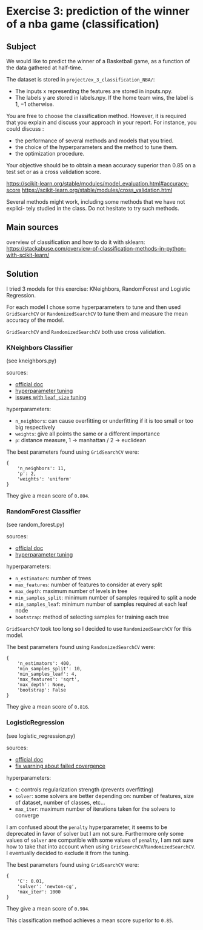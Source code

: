 # Exercise 3: prediction of the winner of a nba game (classification)

## Subject

We would like to predict the winner of a Basketball game, as a function of the
data gathered at half-time.

The dataset is stored in ```project/ex_3_classification_NBA/```:
- The inputs x representing the features are stored in inputs.npy.
- The labels y are stored in labels.npy. If the home team wins, the label is 1, −1
otherwise.

You are free to choose the classification method. However, it is required that you
explain and discuss your approach in your report. For instance, you could discuss :
- the performance of several methods and models that you tried.
- the choice of the hyperparameters and the method to tune them.
- the optimization procedure.

Your objective should be to obtain a mean accuracy superior than 0.85 on a test
set or as a cross validation score.

https://scikit-learn.org/stable/modules/model_evaluation.html#accuracy-score
https://scikit-learn.org/stable/modules/cross_validation.html

Several methods might work, including some methods that we have not explici-
tely studied in the class. Do not hesitate to try such methods.

## Main sources

overview of classification and how to do it with sklearn: https://stackabuse.com/overview-of-classification-methods-in-python-with-scikit-learn/

## Solution

I tried 3 models for this exercise: KNeighbors, RandomForest and Logistic Regression.

For each model I chose some hyperparameters to tune and then used ```GridSearchCV``` or ```RandomizedSearchCV``` to tune them and measure the mean accuracy of the model.

```GridSearchCV``` and ```RandomizedSearchCV``` both use cross validation.

### KNeighbors Classifier

(see kneighbors.py)

sources:
- [official doc](https://scikit-learn.org/stable/modules/generated/sklearn.neighbors.KNeighborsClassifier.html)
- [hyperparameter tuning](https://medium.datadriveninvestor.com/k-nearest-neighbors-in-python-hyperparameters-tuning-716734bc557f)
- [issues with ```leaf_size``` tuning](https://stackoverflow.com/a/49969671/12864941)

hyperparameters:
- ```n_neighbors```: can cause overfitting or underfitting if it is too small or too big respectively
- ```weights```: give all points the same or a different importance
- ```p```: distance measure, 1 -> manhattan / 2 -> euclidean

The best parameters found using ```GridSearchCV``` were:
```
{
	'n_neighbors': 11,
	'p': 2,
	'weights': 'uniform'
}
```

They give a mean score of ```0.804```.

### RandomForest Classifier

(see random_forest.py)

sources:
- [official doc](https://scikit-learn.org/stable/modules/generated/sklearn.ensemble.RandomForestClassifier.html)
- [hyperparameter tuning](https://towardsdatascience.com/hyperparameter-tuning-the-random-forest-in-python-using-scikit-learn-28d2aa77dd74)

hyperparameters:
- ```n_estimators```: number of trees
- ```max_features```: number of features to consider at every split
- ```max_depth```: maximum number of levels in tree
- ```min_samples_split```: minimum number of samples required to split a node
- ```min_samples_leaf```: minimum number of samples required at each leaf node
- ```bootstrap```: method of selecting samples for training each tree

```GridSearchCV``` took too long so I decided to use ```RandomizedSearchCV``` for this model.

The best parameters found using ```RandomizedSearchCV``` were:
```
{
	'n_estimators': 400,
	'min_samples_split': 10,
	'min_samples_leaf': 4,
	'max_features': 'sqrt',
	'max_depth': None,
	'bootstrap': False
}
```

They give a mean score of ```0.816```.

### LogisticRegression

(see logistic_regression.py)

sources:
- [official doc](https://scikit-learn.org/stable/modules/generated/sklearn.linear_model.LogisticRegression.html)
- [fix warning about failed covergence](https://stats.stackexchange.com/a/184026/378578)

hyperparameters:
- ```C```: controls regularization strength (prevents overfitting)
- ```solver```: some solvers are better depending on: number of features, size of dataset, number of classes, etc...
- ```max_iter```: maximum number of iterations taken for the solvers to converge

I am confused about the ```penalty``` hyperparameter, it seems to be deprecated in favor of solver but I am not sure. Furthermore only some values of ```solver``` are compatible with some values of ```penalty```, I am not sure how to take that into account when using ```GridSearchCV```/```RandomizedSearchCV```. I eventually decided to exclude it from the tuning.

The best parameters found using ```GridSearchCV``` were:
```
{
	'C': 0.01,
	'solver': 'newton-cg',
	'max_iter': 1000
}
```

They give a mean score of ```0.904```.

This classification method achieves a mean score superior to ```0.85```.
